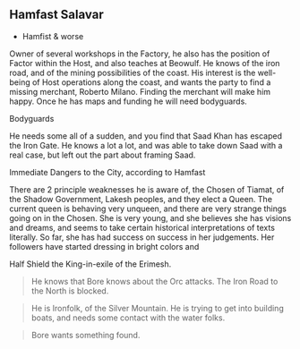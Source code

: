 ## Hamfast Salavar  
 + Hamfist & worse

Owner of several workshops in the Factory, he also has the position of Factor within the Host, and also teaches at Beowulf. He knows of the iron road, and of the mining possibilities of the coast. His interest is the well-being of Host operations along the coast, and wants the party to find a missing merchant, Roberto Milano. Finding the merchant will make him happy. Once he has maps and funding he will need bodyguards.


Bodyguards

He needs some all of a sudden, and you find that Saad Khan has escaped the Iron Gate. He knows a lot a lot, and was able to take down Saad with a real case, but left out the part about framing Saad. 


Immediate Dangers to the City, according to Hamfast

There are 2 principle weaknesses he is aware of, the Chosen of Tiamat, of the Shadow Government, Lakesh peoples, and they elect a Queen. The current queen is behaving very unqueen, and there are very strange things going on in the Chosen. She is very young, and she believes she has visions and dreams, and seems to take certain historical interpretations of texts literally. So far, she has had success on success in her judgements. Her followers have started dressing in bright colors and 

Half Shield the King-in-exile of the Erimesh.

> He knows that Bore knows about the Orc attacks. The Iron Road to the North is blocked.

> He is Ironfolk, of the Silver Mountain. He is trying to get into building boats, and needs some contact with the water folks.

> Bore wants something found.